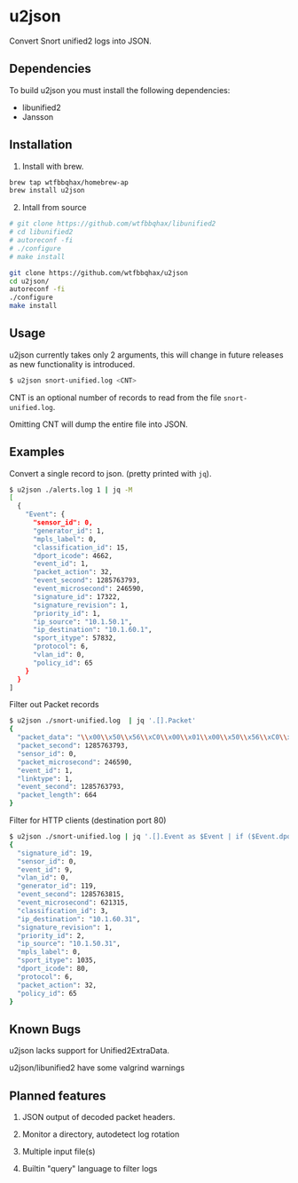 # u2json 

Convert Snort unified2 logs into JSON.

## Dependencies

To build u2json you must install the following dependencies:

- libunified2
- Jansson

## Installation

1. Install with brew.

```bash
brew tap wtfbbqhax/homebrew-ap
brew install u2json
```

2. Intall from source

```bash
# git clone https://github.com/wtfbbqhax/libunified2
# cd libunified2
# autoreconf -fi
# ./configure
# make install

git clone https://github.com/wtfbbqhax/u2json
cd u2json/
autoreconf -fi
./configure
make install
```

## Usage

u2json currently takes only 2 arguments, this will change in future releases as new functionality is introduced.

```bash
$ u2json snort-unified.log <CNT>
```

CNT is an optional number of records to read from the file `snort-unified.log`. 

Omitting CNT will dump the entire file into JSON.

## Examples

Convert a single record to json. (pretty printed with `jq`).

```bash
$ u2json ./alerts.log 1 | jq -M
[
  {
    "Event": {
      "sensor_id": 0,
      "generator_id": 1,
      "mpls_label": 0,
      "classification_id": 15,
      "dport_icode": 4662,
      "event_id": 1,
      "packet_action": 32,
      "event_second": 1285763793,
      "event_microsecond": 246590,
      "signature_id": 17322,
      "signature_revision": 1,
      "priority_id": 1,
      "ip_source": "10.1.50.1",
      "ip_destination": "10.1.60.1",
      "sport_itype": 57832,
      "protocol": 6,
      "vlan_id": 0,
      "policy_id": 65
    }
  }
]
```

Filter out Packet records

```bash
$ u2json ./snort-unified.log  | jq '.[].Packet'
{
  "packet_data": "\\x00\\x50\\x56\\xC0\\x00\\x01\\x00\\x50\\x56\\xC0\\x00\\x00\\x08\\x00\\x45\\x00\\x02\\x8A\\x67\\xED\\x40\\x00\\x80\\x06\\x0E\\x7D\\x0A\\x01\\x32\\x01\\x0A\\x01\\x3C\\x01\\xE1\\xE8\\x12\\x36\\xB3\\x77\\x98\\xF2\\xB6\\x07\\x3B\\x98\\x80\\x18\\x00\\xB7\\x39\\x22\\x00\\x00\\x01\\x01\\x08\\x0A\\x02\\x9E\\xFF\\x1D\\x00\\x03\\x56\\x26\\xE3\\x3D\\x00\\x00\\x00\\x01\\xEE\\x4F\\x08\\xE3\\x00\\x0E\\xAE\\x41\\xB0\\x24\\x89\\x38\\x1C\\xC7\\x6F\\x6E\\x00\\x00\\x00\\x00\\xAF\\x8D\\x04\\x00\\x00\\x00\\x02\\x01\\x00\\x01\\x04\\x00\\x74\\x65\\x73\\x74\\x03\\x01\\x00\\x11\\x3C\\x00\\x41\\x41\\x41\\x41\\x41\\x41\\x41\\x41\\x41\\x41\\x41\\x41\\x41\\x41\\x41\\x41\\x41\\x41\\x41\\x41\\x41\\x41\\x41\\x41\\x41\\x41\\x41\\x41\\x41\\x41\\x41\\x41\\x41\\x41\\x41\\x41\\x41\\x41\\x41\\x41\\x41\\x41\\x41\\x41\\x41\\x41\\x41\\x41\\x41\\x41\\x41\\x41\\x41\\x41\\x41\\x41\\x41\\x41\\x41\\x41\\x41\\x41\\x41\\x41\\x41\\x41\\x41\\x41\\x41\\x41\\x41\\x41\\x41\\x41\\x41\\x41\\x41\\x41\\x41\\x41\\x41\\x41\\x41\\x41\\x41\\x41\\x41\\x41\\x41\\x41\\x41\\x41\\x41\\x41\\x41\\x41\\x41\\x41\\x41\\x41\\x41\\x41\\x41\\x41\\x41\\x41\\x41\\x41\\x41\\x41\\x41\\x41\\x41\\x41\\x41\\x41\\x41\\x41\\x41\\xEB\\x06\\x41\\x41\\xC6\\x14\\x00\\x10\\x33\\xD2\\x66\\x81\\xCA\\xFF\\x0F\\x42\\x52\\x6A\\x02\\x58\\xCD\\x2E\\x3C\\x05\\x5A\\x74\\xEF\\xB8\\xFF\\x67\\x1B\\xD3\\x8B\\xFA\\xAF\\x75\\xEA\\xAF\\x75\\xE7\\xFF\\xE7\\x41\\x41\\x41\\x41\\x41\\x41\\x41\\x41\\x41\\x41\\x41\\x41\\x41\\x41\\x41\\x41\\x41\\x41\\x41\\x41\\x41\\x41\\x41\\x41\\x41\\x41\\x41\\x41\\x41\\x41\\x41\\x41\\x41\\x41\\x41\\x41\\x41\\x41\\x41\\x41\\x41\\x41\\x41\\x41\\x41\\x41\\x41\\x41\\x41\\x41\\x41\\x41\\x41\\x41\\x41\\x41\\x41\\x41\\x41\\x41\\x41\\x41\\x41\\x41\\x41\\x41\\x41\\x41\\x41\\x41\\x41\\x41\\xFF\\x67\\x1B\\xD3\\xFF\\x67\\x1B\\xD3\\x6A\\x48\\x59\\xD9\\xEE\\xD9\\x74\\x24\\xF4\\x58\\x81\\x70\\x13\\x4A\\x9C\\x69\\x48\\x83\\xE8\\xFC\\xE2\\xF4\\xB6\\xF6\\x82\\x05\\xA2\\x65\\x96\\xB7\\xB5\\xFC\\xE2\\x24\\x6E\\xB8\\xE2\\x0D\\x76\\x17\\x15\\x4D\\x32\\x9D\\x86\\xC3\\x05\\x84\\xE2\\x17\\x6A\\x9D\\x82\\x01\\xC1\\xA8\\xE2\\x49\\xA4\\xAD\\xA9\\xD1\\xE6\\x18\\xA9\\x3C\\x4D\\x5D\\xA3\\x45\\x4B\\x5E\\x82\\xBC\\x71\\xC8\\x4D\\x60\\x3F\\x79\\xE2\\x17\\x6E\\x9D\\x82\\x2E\\xC1\\x90\\x22\\xC3\\x15\\x80\\x68\\xA3\\x49\\xB0\\xE2\\xC1\\x26\\xB8\\x75\\x29\\x89\\xAD\\xB2\\x2C\\xC1\\xDF\\x59\\xC3\\x0A\\x90\\xE2\\x38\\x56\\x31\\xE2\\x08\\x42\\xC2\\x01\\xC6\\x04\\x92\\x85\\x18\\xB5\\x4A\\x0F\\x1B\\x2C\\xF4\\x5A\\x7A\\x22\\xEB\\x1A\\x7A\\x15\\xC8\\x96\\x98\\x22\\x57\\x84\\xB4\\x71\\xCC\\x96\\x9E\\x15\\x15\\x8C\\x2E\\xCB\\x71\\x61\\x4A\\x1F\\xF6\\x6B\\xB7\\x9A\\xF4\\xB0\\x41\\xBF\\x31\\x3E\\xB7\\x9C\\xCF\\x3A\\x1B\\x19\\xDF\\x3A\\x0B\\x19\\x63\\xB9\\x20\\xE6\\x8C\\x61\\x42\\x2C\\xF4\\x4E\\x47\\x2C\\xCF\\xE0\\xA9\\xDF\\xF4\\x85\\xB1\\xE0\\xFC\\x3E\\xB7\\x9C\\xF6\\x79\\x19\\x1F\\x63\\xB9\\x2E\\x20\\xF8\\x0F\\x20\\x29\\xF1\\x03\\x18\\x13\\xB5\\xA5\\xC1\\xAD\\xF6\\x2D\\xC1\\xA8\\xAD\\xA9\\xBB\\xE0\\x09\\xE0\\xB5\\xB4\\xDE\\x44\\xB6\\x08\\xB0\\xE4\\x32\\x72\\x37\\xC2\\xE3\\x22\\xEE\\x97\\xFB\\x5C\\x63\\x1C\\x60\\xB5\\x4A\\x32\\x1F\\x18\\xCD\\x38\\x19\\x20\\x9D\\x38\\x19\\x1F\\xCD\\x96\\x98\\x22\\x31\\xB0\\x4D\\x84\\xCF\\x96\\x9E\\x20\\x63\\x96\\x7F\\xB5\\x4C\\x01\\xAF\\x33\\x5A\\x10\\xB7\\x3F\\x98\\x96\\x9E\\xB5\\xEB\\x95\\xB7\\x9A\\xF4\\x17\\x90\\xA8\\xEF\\x3A\\xB7\\x9C\\x63\\xB9",
  "packet_second": 1285763793,
  "sensor_id": 0,
  "packet_microsecond": 246590,
  "event_id": 1,
  "linktype": 1,
  "event_second": 1285763793,
  "packet_length": 664
}
```

Filter for HTTP clients (destination port 80)

```bash
$ u2json ./snort-unified.log | jq '.[].Event as $Event | if ($Event.dport_icode == 80) then $Event else empty end'
{
  "signature_id": 19,
  "sensor_id": 0,
  "event_id": 9,
  "vlan_id": 0,
  "generator_id": 119,
  "event_second": 1285763815,
  "event_microsecond": 621315,
  "classification_id": 3,
  "ip_destination": "10.1.60.31",
  "signature_revision": 1,
  "priority_id": 2,
  "ip_source": "10.1.50.31",
  "mpls_label": 0,
  "sport_itype": 1035,
  "dport_icode": 80,
  "protocol": 6,
  "packet_action": 32,
  "policy_id": 65
}
```

## Known Bugs

u2json lacks support for Unified2ExtraData.

u2json/libunified2 have some valgrind warnings

## Planned features

1. JSON output of decoded packet headers. 

2. Monitor a directory, autodetect log rotation

3. Multiple input file(s)

4. Builtin "query" language to filter logs
